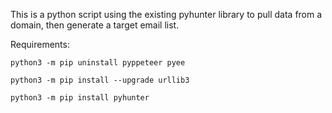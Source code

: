 This is a python script using the existing pyhunter library to pull data from a domain, then generate a target email list.

Requirements: 

`python3 -m pip uninstall pyppeteer pyee`

`python3 -m pip install --upgrade urllib3`

`python3 -m pip install pyhunter`
